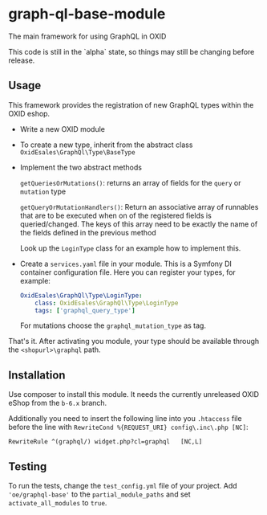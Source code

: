 # graph-ql-base-module

The main framework for using GraphQL in OXID

<aside class="warning">
This code is still in the `alpha` state, so things
may still be changing before release.
</aside>

## Usage

This framework provides the registration of new
GraphQL types within the OXID eshop.

* Write a new OXID module
* To create a new type, inherit from the abstract
  class `OxidEsales\GraphQl\Type\BaseType`
* Implement the two abstract methods
  
  `getQueriesOrMutations()`: returns an array
    of fields for the `query` or `mutation` type
  
  `getQueryOrMutationHandlers()`: Return an associative
    array of runnables that are to be executed when
    on of the registered fields is queried/changed.
    The keys of this array need to be exactly the
    name of the fields defined in the previous method
    
  Look up the `LoginType` class for an example how
  to implement this.
* Create a `services.yaml` file in your module. This is
  a Symfony DI container configuration file. Here you
  can register your types, for example:
  
  ```yaml
  OxidEsales\GraphQl\Type\LoginType:
      class: OxidEsales\GraphQl\Type\LoginType
      tags: ['graphql_query_type']
  ```
  
  For mutations choose the `graphql_mutation_type` as
  tag.
  
That's it. After activating you module, your type should
be available through the `<shopurl>\graphql` path.

## Installation

Use composer to install this module. It needs the currently
unreleased OXID eShop from the `b-6.x` branch.

Additionally you need to insert the following line into you
`.htaccess` file before the line with 
`RewriteCond %{REQUEST_URI} config\.inc\.php [NC]`:

```
RewriteRule ^(graphql/) widget.php?cl=graphql   [NC,L]
```
## Testing

To run the tests, change the `test_config.yml` file of your
project. Add `'oe/graphql-base'` to the `partial_module_paths`
and set `activate_all_modules` to `true`.